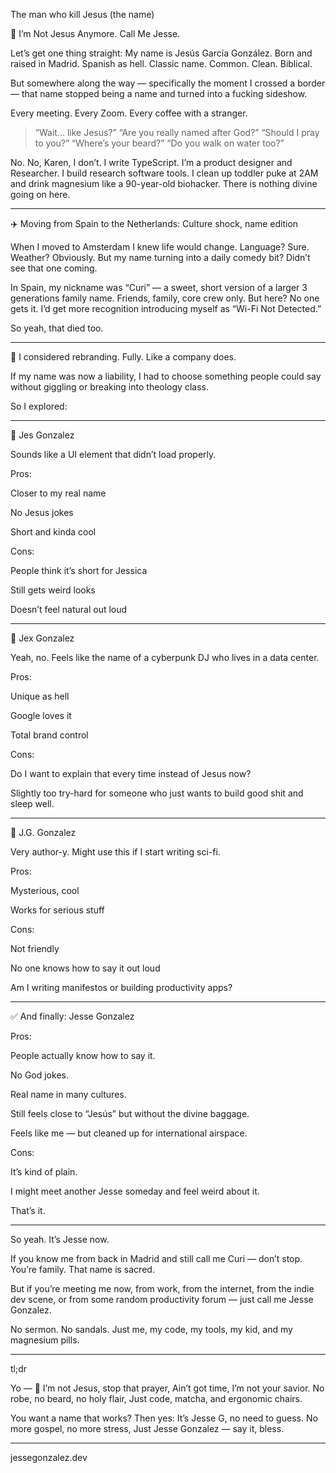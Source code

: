 The man who kill Jesus (the name) 

🚨 I’m Not Jesus Anymore. Call Me Jesse.

Let’s get one thing straight:
My name is Jesús García González. Born and raised in Madrid. Spanish as hell. Classic name. Common. Clean. Biblical.

But somewhere along the way — specifically the moment I crossed a border — that name stopped being a name and turned into a fucking sideshow.

Every meeting. Every Zoom. Every coffee with a stranger.

> “Wait… like Jesus?”
“Are you really named after God?”
“Should I pray to you?”
“Where’s your beard?”
“Do you walk on water too?”



No. No, Karen, I don’t.
I write TypeScript. I’m a product designer and Researcher. I build research software tools. I clean up toddler puke at 2AM and drink magnesium like a 90-year-old biohacker. There is nothing divine going on here.


---

✈️ Moving from Spain to the Netherlands: Culture shock, name edition

When I moved to Amsterdam I knew life would change.
Language? Sure. Weather? Obviously.
But my name turning into a daily comedy bit?
Didn’t see that one coming.

In Spain, my nickname was “Curi” — a sweet, short version of a larger 3 generations family name. Friends, family, core crew only.
But here? No one gets it. I’d get more recognition introducing myself as “Wi-Fi Not Detected.”

So yeah, that died too.


---

🧠 I considered rebranding. Fully. Like a company does.

If my name was now a liability, I had to choose something people could say without giggling or breaking into theology class.

So I explored:


---

🔸 Jes Gonzalez

Sounds like a UI element that didn’t load properly.

Pros:

Closer to my real name

No Jesus jokes

Short and kinda cool


Cons:

People think it’s short for Jessica

Still gets weird looks

Doesn’t feel natural out loud


---

🔸 Jex Gonzalez

Yeah, no. Feels like the name of a cyberpunk DJ who lives in a data center.

Pros:

Unique as hell

Google loves it

Total brand control


Cons:

Do I want to explain that every time instead of Jesus now?

Slightly too try-hard for someone who just wants to build good shit and sleep well.



---

🔸 J.G. Gonzalez

Very author-y. Might use this if I start writing sci-fi.

Pros:

Mysterious, cool

Works for serious stuff


Cons:

Not friendly

No one knows how to say it out loud

Am I writing manifestos or building productivity apps?



---

✅ And finally: Jesse Gonzalez

Pros:

People actually know how to say it.

No God jokes.

Real name in many cultures.

Still feels close to “Jesús” but without the divine baggage.

Feels like me — but cleaned up for international airspace.


Cons:

It’s kind of plain.

I might meet another Jesse someday and feel weird about it.

That’s it.



---

So yeah. It’s Jesse now.

If you know me from back in Madrid and still call me Curi — don’t stop. You’re family. That name is sacred.

But if you’re meeting me now, from work, from the internet, from the indie dev scene, or from some random productivity forum — just call me Jesse Gonzalez.

No sermon. No sandals. Just me, my code, my tools, my kid, and my magnesium pills.


---

tl;dr

Yo — 🎤 
I’m not Jesus, stop that prayer,
Ain’t got time, I’m not your savior.
No robe, no beard, no holy flair,
Just code, matcha, and ergonomic chairs.

You want a name that works? Then yes:
It’s Jesse G, no need to guess.
No more gospel, no more stress,
Just Jesse Gonzalez — say it, bless. 

---
 jessegonzalez.dev 

